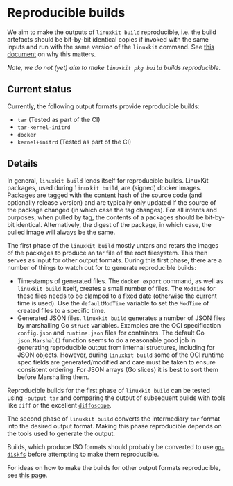 # Reproducible builds

We aim to make the outputs of `linuxkit build` reproducible, i.e. the
build artefacts should be bit-by-bit identical copies if invoked with
the same inputs and run with the same version of the `linuxkit`
command. See [this
document](https://reproducible-builds.org/docs/buy-in/) on why this
matters.

_Note, we do not (yet) aim to make `linuxkit pkg build` builds
reproducible._


## Current status

Currently, the following output formats provide reproducible builds:
- `tar` (Tested as part of the CI)
- `tar-kernel-initrd`
- `docker`
- `kernel+initrd` (Tested as part of the CI)


## Details

In general, `linuxkit build` lends itself for reproducible
builds. LinuxKit packages, used during `linuxkit build`, are (signed)
docker images. Packages are tagged with the content hash of the source
code (and optionally release version) and are typically only updated
if the source of the package changed (in which case the tag
changes). For all intents and purposes, when pulled by tag, the
contents of a packages should be bit-by-bit identical. Alternatively,
the digest of the package, in which case, the pulled image will always
be the same.

The first phase of the `linuxkit build` mostly untars and retars the
images of the packages to produce an tar file of the root filesystem.
This then serves as input for other output formats. During this first
phase, there are a number of things to watch out for to generate
reproducible builds:

- Timestamps of generated files. The `docker export` command, as well
  as `linuxkit build` itself, creates a small number of files. The
  `ModTime` for these files needs to be clamped to a fixed date
  (otherwise the current time is used). Use the `defaultModTime`
  variable to set the `ModTime` of created files to a specific time.
- Generated JSON files. `linuxkit build` generates a number of JSON
  files by marshalling Go `struct` variables. Examples are the OCI
  specification `config.json` and `runtime.json` files for
  containers. The default Go `json.Marshal()` function seems to do a
  reasonable good job in generating reproducible output from internal
  structures, including for JSON objects. However, during `linuxkit
  build` some of the OCI runtime spec fields are generated/modified
  and care must be taken to ensure consistent ordering. For JSON
  arrays (Go slices) it is best to sort them before Marshalling them.

Reproducible builds for the first phase of `linuxkit build` can be
tested using `-output tar` and comparing the output of subsequent
builds with tools like `diff` or the excellent
[`diffoscope`](https://diffoscope.org/).

The second phase of `linuxkit build` converts the intermediary `tar`
format into the desired output format. Making this phase reproducible
depends on the tools used to generate the output.

Builds, which produce ISO formats should probably be converted to use
[`go-diskfs`](https://github.com/diskfs/go-diskfs) before attempting
to make them reproducible.

For ideas on how to make the builds for other output formats
reproducible, see [this
page](https://reproducible-builds.org/docs/system-images/).
